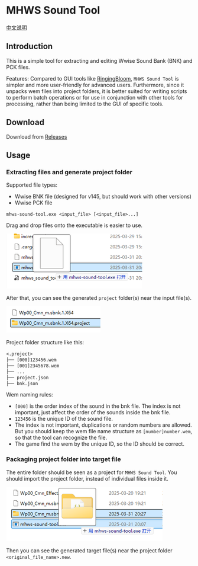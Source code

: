 # MHWS Sound Tool

[中文说明](docs/README_zh-CN.md)

## Introduction

This is a simple tool for extracting and editing Wwise Sound Bank (BNK) and PCK files.

Features: Compared to GUI tools like [RingingBloom](https://github.com/Silvris/RingingBloom), `MHWS Sound Tool` is simpler and more user-friendly for advanced users. Furthermore, since it unpacks wem files into project folders, it is better suited for writing scripts to perform batch operations or for use in conjunction with other tools for processing, rather than being limited to the GUI of specific tools.

## Download

Download from [Releases](https://github.com/eigeen/mhws-sound-tool/releases)

## Usage

### Extracting files and generate project folder

Supported file types:

- Wwise BNK file (designed for v145, but should work with other versions)
- Wwise PCK file

```
mhws-sound-tool.exe <input_file> [<input_file>...]
```

Drag and drop files onto the executable is easier to use.

![Drag and drop files](docs/img/drag-and-drop-file.png)

After that, you can see the generated `project` folder(s) near the input file(s).

![generated project folder](docs/img/generated-project-folder.png)

Project folder structure like this:

```
<.project>
├── [000]123456.wem
├── [001]2345678.wem
├── ...
├── project.json
├── bnk.json
```

Wem naming rules:

- `[000]` is the order index of the sound in the bnk file. The index is not important, just affect the order of the sounds inside the bnk file.
- `123456` is the unique ID of the sound file.
- The index is not important, duplications or random numbers are allowed. But you should keep the wem file name structure as `[number]number.wem`, so that the tool can recognize the file.
- The game find the wem by the unique ID, so the ID should be correct.

### Packaging project folder into target file

The entire folder should be seen as a project for `MHWS Sound Tool`. You should import the project folder, instead of individual files inside it.

![Drag and drop project folder](docs/img/drag-and-drop-project-folder.png)

Then you can see the generated target file(s) near the project folder `<original_file_name>.new`.
